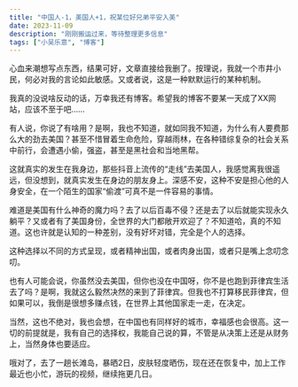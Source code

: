 ```yaml
---
title: "中国人-1，美国人+1，祝某位好兄弟平安入美"
date: 2023-11-09
description: "刚刚搬运过来，等待整理更多信息"
tags: ["小吴乐意", "博客"]
---
```


心血来潮想写点东西，结果可好，文章直接给我删了。按理说，我就一个市井小民，何必对我的言论如此敏感。又或者说，这是一种默默运行的某种机制。
 
我真的没说啥反动的话，万幸我还有博客。希望我的博客不要某一天成了XX网站，应该不至于吧……
 
有人说，你说了有啥用？是啊，我也不知道，就如同我不知道，为什么有人要费那么大的劲去美国？甚至不惜冒着生命危险，穿越雨林，在各种错综复杂的社会关系中前行，会遭遇小偷，强盗，甚至是黑社会和当地黑帮。
 
这就真实的发生在我身边，那些抖音上流传的“走线”去美国人，我感觉离我很遥远，但没想到，就真实发生在身边的朋友身上。深感不安，这种不安是担心他的人身安全，在一个陌生的国家“偷渡”可真不是一件容易的事情。
 
难道是美国有什么神奇的魔力吗？去了以后百毒不侵？还是去了以后就能实现永久躺平？又或者有了美国身份，全世界的大门都敞开欢迎了？不知道哈，真的不知道。这也许就是认知的一种差别，没有好坏对错，完全是个人的选择。
 
这种选择以不同的方式呈现，或者精神出国，或者肉身出国，或者只是嘴上念叨念叨。
 
也有人可能会说，你虽然没去美国，但你也没在中国呀，你不是也跑到菲律宾生活去了吗？是啊，我就这么毅然决然的来到了菲律宾。但我也不打算移民菲律宾，但如果可以，我倒是很想多赚点钱，在世界上其他国家走一走，在决定。
 
当然，这也不绝对，我也会想，在中国也有同样好的城市，幸福感也会很高。这一切的前提就是，我有自己的选择权，我能自己说的算，不管是从决策上还是从财务上，当然身体也要适应。
 
哦对了，去了一趟长滩岛，暴晒2日，皮肤轻度晒伤，现在还在恢复中，加上工作最近也小忙，游玩的视频，继续拖更几日。
